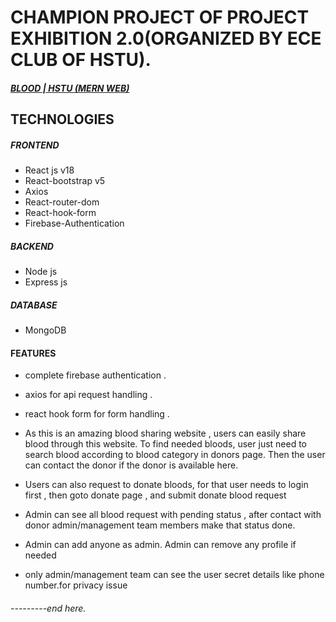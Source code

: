 # CHAMPION PROJECT OF PROJECT EXHIBITION 2.0(ORGANIZED BY ECE CLUB OF HSTU).


##### [BLOOD | HSTU (MERN WEB)](https://hstubloodshare.netlify.app/)

## TECHNOLOGIES 
##### FRONTEND 

- React js v18
- React-bootstrap v5
- Axios
- React-router-dom
- React-hook-form
- Firebase-Authentication

##### BACKEND

- Node js
- Express js

##### DATABASE

- MongoDB


#### FEATURES

- complete firebase authentication .

- axios for api request handling .

- react hook form for form handling .

- As this is an amazing blood sharing website , users can easily share blood through this website. To find needed bloods, user just need to search blood according to blood category in donors page. Then the user can contact the donor if the donor is available here.

- Users can also request to donate bloods, for that user needs to login first , then goto donate page , and submit donate blood request

- Admin can see all blood request with pending status , after contact with donor admin/management team members make that status done.

- Admin can add anyone as admin. Admin can remove any profile if needed

- only admin/management team can see the user secret details like phone number.for privacy issue


###### ---------end here.
